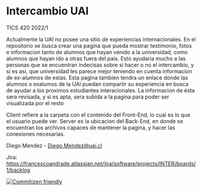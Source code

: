 # Intercambio UAI
TICS 420 2022/1

Actualmente la UAI no posee una sitio de experiencias internacionales. En el repositorio se busca crear una pagina que pueda mostrar testimonio, fotos e informacion tanto de alumnos que hayan venido a la universidad, como alumnos que hayan ido a otras fuera del pais. Esto ayudaria mucho a las personas que se encuentran indecisas sobre si hacer o no el intercambio, y si es asi, que universidad les parece mejor teniendo en cuenta informacion de ex-alumnos de estas.
Esta pagina tambien tendra un enlace donde las alumnos o exalumos de la UAI puedan compartir su experiencia en busca de ayudar a los proximos estudiantes interacionales. La informacion de ésta sera revisada, y si es apta, sera subida a la pagina para poder ser visualizada por el resto

Client refiere a la carpeta con el contenido del Front-End, lo cual es lo que el usuario puede ver.
Server es la ubicacion del Back-End, en donde se encuentran los archivos capaces de mantener la pagina, y hacer las conexiones necesarias.

Diego Mendez - Diego.Mendez@uai.cl

Jira: https://francescoandrade.atlassian.net/jira/software/projects/INTER/boards/1/backlog

[![Commitizen friendly](https://img.shields.io/badge/commitizen-friendly-brightgreen.svg)](http://commitizen.github.io/cz-cli/)
